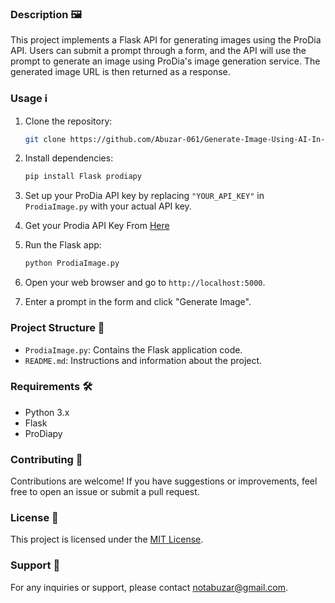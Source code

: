 ### Description 🖼️

This project implements a Flask API for generating images using the ProDia API. Users can submit a prompt through a form, and the API will use the prompt to generate an image using ProDia's image generation service. The generated image URL is then returned as a response.

### Usage ℹ️

1. Clone the repository:

    ```bash
    git clone https://github.com/Abuzar-061/Generate-Image-Using-AI-In-Python.git
    ```

2. Install dependencies:

    ```bash
    pip install Flask prodiapy
    ```

3. Set up your ProDia API key by replacing `"YOUR_API_KEY"` in `ProdiaImage.py` with your actual API key.

4. Get your Prodia API Key From [Here](https://app.prodia.com/api)

5. Run the Flask app:

    ```bash
    python ProdiaImage.py
    ```

6. Open your web browser and go to `http://localhost:5000`.

7. Enter a prompt in the form and click "Generate Image".

### Project Structure 📂

- `ProdiaImage.py`: Contains the Flask application code.
- `README.md`: Instructions and information about the project.

### Requirements 🛠️

- Python 3.x
- Flask
- ProDiapy

### Contributing 🤝

Contributions are welcome! If you have suggestions or improvements, feel free to open an issue or submit a pull request.

### License 📝

This project is licensed under the [MIT License](LICENSE).

### Support 📧

For any inquiries or support, please contact [notabuzar@gmail.com](mailto:notabuzar@gmail.com).
